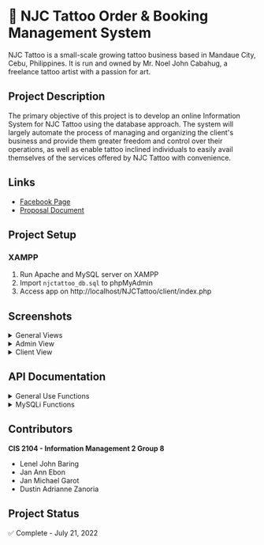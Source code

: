 # :art: NJC Tattoo Order & Booking Management System
NJC Tattoo is a small-scale growing tattoo business based in Mandaue City, Cebu, Philippines. It is run and owned by Mr. Noel John Cabahug, a freelance tattoo artist with a passion for art.

## Project Description
The primary objective of this project is to develop an online Information System for NJC Tattoo using the database approach. The system will largely automate the process of managing and organizing the client's business and provide them greater freedom and control over their operations, as well as enable tattoo inclined individuals to easily avail themselves of the services offered by NJC Tattoo with convenience.

## Links
* [Facebook Page](https://www.facebook.com/getinkedbyNJCTattoo/)
* [Proposal Document](https://docs.google.com/document/d/1QtkuUKhs3iTo1Qr1rWOsPFMz4suSzS6ggTEr0WGX9q0/edit?usp=sharing)

## Project Setup
### XAMPP
1. Run Apache and MySQL server on XAMPP
2. Import `njctattoo_db.sql` to phpMyAdmin
3. Access app on http://localhost/NJCTattoo/client/index.php

## Screenshots
<details>
<summary>General Views</summary>
<br>
  <div style="display:flex">
    <div align="center">
      <img src="https://github.com/heischichou/NJC-Tattoo/blob/main/screenshots/Login.PNG?raw=true"></img>
      <p>Login</p>
    </div>
    <div align="center">
      <img src="https://github.com/heischichou/NJC-Tattoo/blob/main/screenshots/Register.PNG?raw=true"></img>
      <p>Register</p>
    </div>
  </div>
</details>

<details>
<summary>Admin View</summary>
<br>
<div style="display:flex">
  <div align="center">
    <img src="https://github.com/heischichou/NJC-Tattoo/blob/main/screenshots/admin/Analytics.PNG?raw=true"></img>
    <p>Analytics</p>
  </div>
  <div align="center">
    <img src="https://github.com/heischichou/NJC-Tattoo/blob/main/screenshots/admin/Catalog.PNG?raw=true"></img>
    <p>Catalogue</p>
  </div>
  <div align="center">
    <img src="https://github.com/heischichou/NJC-Tattoo/blob/main/screenshots/admin/New%20Tattoo.PNG?raw=true"></img>
    <p>Catalog New Tattoo</p>
  </div>
  <div align="center">
    <img src="https://github.com/heischichou/NJC-Tattoo/blob/main/screenshots/admin/Catalog%20-%20Tattoo%20Modal.PNG?raw=true"></img>
    <p>Catalog - View Tattoo</p>
  </div>
  <div align="center">
    <img src="https://github.com/heischichou/NJC-Tattoo/blob/main/screenshots/admin/Orders.PNG?raw=true"></img>
    <p>Orders</p>
  </div>
  <div align="center">
    <img src="https://github.com/heischichou/NJC-Tattoo/blob/main/screenshots/admin/Orders%20-%20Orders%20only.PNG?raw=true"></img>
    <p>Orders - Show Orders only</p>
  </div>
  <div align="center">
    <img src="https://github.com/heischichou/NJC-Tattoo/blob/main/screenshots/admin/Orders%20-%20Referrals%20only.PNG?raw=true"></img>
    <p>Orders - Show Referrals only</p>
  </div>
  <div align="center">
    <img src="https://github.com/heischichou/NJC-Tattoo/blob/main/screenshots/admin/Log%20Payment.PNG?raw=true"></img>
    <p>Log Client Payment</p>
  </div>
  <div align="center">
    <img src="https://github.com/heischichou/NJC-Tattoo/blob/main/screenshots/admin/Bookings.PNG?raw=true"></img>
    <p>Bookings</p>
  </div>
  <div align="center">
    <img src="https://github.com/heischichou/NJC-Tattoo/blob/main/screenshots/admin/Bookings%20-%20Start%20Worksession.PNG?raw=true"></img>
    <p>Bookings - Start Worksession</p>
  </div>
  <div align="center">
    <img src="https://github.com/heischichou/NJC-Tattoo/blob/main/screenshots/admin/Bookings%20-%20Finish%20Worksession.PNG?raw=true"></img>
    <p>Bookings - Finish Worksession</p>
  </div>
</div>
</details>

<details>
<summary>Client View</summary>
<br>
<div style="display:flex">
  <div align="center">
    <img src="https://github.com/heischichou/NJC-Tattoo/blob/main/screenshots/client/Explore.PNG?raw=true"></img>
    <p>Explore</p>
  </div>
  <div align="center">
    <img src="https://github.com/heischichou/NJC-Tattoo/blob/main/screenshots/client/Explore%20-%20Tattoo%20Modal.PNG?raw=true"></img>
    <p>Explore - View Tattoo</p>
  </div>
  <div align="center">
    <img src="https://github.com/heischichou/NJC-Tattoo/blob/main/screenshots/client/Orders.PNG?raw=true"></img>
    <p>Orders</p>
  </div>
  <div align="center">
    <img src="https://github.com/heischichou/NJC-Tattoo/blob/main/screenshots/client/Orders%20-%20Referrals.PNG?raw=true"></img>
    <p>Referrals</p>
  </div>
  <div align="center">
    <img src="https://github.com/heischichou/NJC-Tattoo/blob/main/screenshots/client/Orders%20-%20Avail%20Incentive.PNG?raw=true"></img>
    <p>Orders - Avail Incentive</p>
  </div>
  <div align="center">
    <img src="https://github.com/heischichou/NJC-Tattoo/blob/main/screenshots/client/Orders%20-%20Avail%20Free%203x3%20Tattoo.PNG?raw=true"></img>
    <p>Orders - Avail Free 3x3 Tattoo</p>
  </div>
  <div align="center">
    <img src="https://github.com/heischichou/NJC-Tattoo/blob/main/screenshots/client/Checkout.PNG?raw=true"></img>
    <p>Checkout</p>
  </div>
  <div align="center">
    <img src="https://github.com/heischichou/NJC-Tattoo/blob/main/screenshots/client/Bookings.PNG?raw=true"></img>
    <p>Bookings</p>
  </div>
  <div align="center">
    <img src="https://github.com/heischichou/NJC-Tattoo/blob/main/screenshots/client/Bookings%20-%20No%20Reservations.PNG?raw=true"></img>
    <p>Bookings - Select Tattoo for Reservation Booking</p>
  </div>
  <div align="center">
    <img src="https://github.com/heischichou/NJC-Tattoo/blob/main/screenshots/client/New%20Reservation.PNG?raw=true"></img>
    <p>New Reservation</p>
  </div>
  <div align="center">
    <img src="https://github.com/heischichou/NJC-Tattoo/blob/main/screenshots/client/Bookings%20-%20Enable%20Editing.PNG?raw=true"></img>
    <p>Bookings - Enable Editing</p>
  </div>
  <div align="center">
    <img src="https://github.com/heischichou/NJC-Tattoo/blob/main/screenshots/client/Profile%20-%20Account%20Details.PNG?raw=true"></img>
    <p>Profile - Account Details</p>
  </div>
  <div align="center">
    <img src="https://github.com/heischichou/NJC-Tattoo/blob/main/screenshots/client/Profile%20-%20Change%20Password.PNG?raw=true"></img>
    <p>Profile - Change Password</p>
  </div>
</div>
</details>

## API Documentation

<details><summary>General Use Functions</summary>
<p>

## $api->sanitize_data($data, $type)
Santizes the given data. Returns the sanitized data.
Example of integer sanitization, do
```php
$data = $api->sanitize_data("1Lorem2ipsum3dolor4sit5amet", "int");
// $data = 12345;
```

Example of float sanitization, do
```php
$data = $api->sanitize_data("1Lorem2ipsum3dolor4sit5amet.67", "float");
// $data = 12345.67;
```

Example of email sanitization, do
```php
$data = $api->sanitize_data("john.doe@test.com", "email");
// $data = 'john.doe@test.com';
```

Example of string (default case) sanitization, do
```php
$data = $api->sanitize_data(" <script>console.log('This is an attack.')</script> ", "string");
// $data = 'console.log('This is an attack');';
```


## $api->validate_data($data, $type)
Validate the given data. Returns true if the data is valid, else, false.
Integer validation valid case
```php
$data = $api->validate_data(12345, "int");
// $data = true;
```

Integer validation invalid case
```php
$data = $api->validate_data("1Lorem2ipsum3dolor4sit5amet", "int");
// $data = false;
```

Float validation valid case
```php
$data = $api->validate_data(12345.67, "float");
// $data = true;
```

Float validation invalid case
```php
$data = $api->validate_data("1Lorem2ipsum3dolor4sit5amet.67", "float");
// $data = false;
```

Email validation valid case
```php
$data = $api->sanitize_data("john.doe@test.com", "email");
// $data = true;
```

Email validation invalid case
```php
$data = $api->sanitize_data("invalid-email#test+com", "email");
// $data = 'false';
```

Date validation valid case
```php
$data = $api->validate_data("010-17-2000", "date");
// $data = true;
```

Date validation invalid case - Invalid date
```php
$data = $api->validate_data("02-31-2000", "date");
// $data = false;
```

Date validation invalid case - Past date
```php
// today = '05-05-2001'
$data = $api->validate_data("05-03-2000", "date");
// $data = false;
```

Time validation valid case
```php
$data = $api->validate_data("05:30:00", "time");
// $data = true;
```

Time validation invalid case
```php
$data = $api->validate_data("13:72:00", "time");
// $data = false;
```

String (default case) valid case
```php
$data = $api->sanitize_data("Hello world!", "string");
// $data = 'true';
```

</p>
</details>

<details><summary>MySQLi Functions</summary>
<p>

<details><summary>Clause Helpers</summary>
<p>

## $api->table($string, $params)
Returns the given query string with the specified tables.
To specify a single table, do
```php
$query = $api->table($query, $table);

Example:
$query = $api->select();
$query = $api->params($query, '*');
$query = $api->from($query);
$query = $api->table($query, 'table');
// $query = 'SELECT * FROM table';
```

To specify multiple tables, do
```php
$query = $api->table($query, array($arg1, $arg2, ..., $argN));

Example:
$query = $api->select();
$query = $api->params($query, '*');
$query = $api->from($query);
$query = $api->table($query, array('table1', 'table2'));
// $query = 'SELECT * FROM table1, table2';
```


## $api->join($type, $left, $right, $left_kv, $right_kv)
Returns a join clause string with the specified join type.

To construct a default JOIN (INNER), do
```php
$join_clause = $api->join('', 'tableLeft', 'tableRight', 'tableLeft.column', 'tableRight.column');
// $join_clause = '(tableLeft JOIN tableRight ON tableLeft.column=tableRight.column)';
```

To construct a LEFT JOIN, do
```php
$join_clause = $api->join('left', 'tableLeft', 'tableRight', 'tableLeft.column', 'tableRight.column');
// $join_clause = '(tableLeft LEFT JOIN tableRight ON tableLeft.column=tableRight.column)';
```

To construct a RIGHT JOIN, do
```php
$join_clause = $api->join('right', 'tableLeft', 'tableRight', 'tableLeft.column', 'tableRight.column');
// $join_clause = '(tableLeft RIGHT JOIN tableRight ON tableLeft.column=tableRight.column)';
```

To construct a nested JOIN, do
```php
$nested_join= $api->join('', 'table1', 'table2', 'table1.column', 'table2.column');

$join_clause = $api->join('', $nested_join, 'table3', 'table2.column', 'table3.column');
// $join_clause = '((table1 JOIN table2 ON table1.column=table2.column) JOIN table3 ON table2.column=table3.column)';
```


## $api->where($string, $cols, $params)
Returns the given query string with the specified SQL WHERE clause.
To specify a single condition, do
```php
$query = $api->where($query, $column, $param);

Example:
$query = $api->select();
$query = $api->params($query, '*');
$query = $api->from($query);
$query = $api->table($query, 'table');
$query = $api->where($query, 'column', 1);
// $query = 'SELECT * FROM table WHERE column=1';

Another example:
$query = $api->select();
$query = $api->params($query, '*');
$query = $api->from($query);
$query = $api->table($query, array('table1', 'table2'));
$query = $api->where($query, 'table1.column', 'table2.column');
// $query = 'SELECT * FROM table1, table2 WHERE table1.column=table2.column';
```


To specify multiple conditions, do
```php
$query = $api->order($query, array($arg1, $arg2, ..., $argN), array($arg1, $arg2, ..., $argN));

Example:
$query = $api->select();
$query = $api->params($query, '*');
$query = $api->from($query);
$query = $api->table($query, 'table');
$query = $api->order($query, array('column1', 'column2'), array('value1', 'value2'));
// $query = 'SELECT * FROM table WHERE column1=value1 AND column2=value2;
```


## $api->limit($string, $limit)
Returns the given query string with the specified limit.
```php
$query = $api->limit($query, $int);

Example:
$query = $api->select();
$query = $api->params($query, '*');
$query = $api->from($query);
$query = $api->table($query, 'table');
$query = $api->limit($query, 2);
// $query = 'SELECT * FROM table LIMIT 2';
```

## $api->order($string, $params)
Returns the given query string with the specified order.
To specify ordering by a single column, do
```php
$query = $api->order($query, $column, $type);

Example:
$query = $api->select();
$query = $api->params($query, '*');
$query = $api->from($query);
$query = $api->table($query, 'table');
$query = $api->order($query, 'column', 'ASC');
// $query = 'SELECT * FROM table ORDER BY column ASC';
```
To specify ordering by multiple columns, do
```php
$query = $api->order($query, array($arg1, $arg2, ..., $argN), array($arg1, $arg2, ..., $argN));

Example:
$query = $api->select();
$query = $api->params($query, '*');
$query = $api->from($query);
$query = $api->table($query, 'table');
$query = $api->order($query, array('column1', 'column2'), array('ASC', 'DESC'));
// $query = 'SELECT * FROM table ORDER BY column1 ASC, column2 DESC';
```

</p>
</details>

<details><summary>Select Functions</summary>
<p>

## $api->select()
Returns SQL SELECT to the calling string.
```php
$query = $api->select();
// $query = 'SELECT ';
```


## $api->params($string, $params)
Returns the given query string with its defined parameters.
To specify a single parameter, do
```php
$query = $api->params($query, '*');
// $query = 'SELECT * ';
```

To specify multiple parameters, do
```php
$query = $api->params($query, array($arg1, $arg2, ..., $argN));

Example:
$query = $api->select();
$query = $api->params($query, array('column1', 'column2', 'column3'));
// $query = 'SELECT column1, column2, column3 ';
```


## $api->from($string)
Returns the given query string with SQL FROM.
```php
$query = $api->select();
$query = $api->params($query, '*');
$query = $api->from($query);
// $query = 'SELECT * FROM ';
```

To construct a select query, do
```php
$query = $api->select();
$query = $api->params($query, '*');
$query = $api->from($query);
$query = $api->table($query, 'table');
// $query = 'SELECT * FROM table';
```

</p>
</details>

<details><summary>Insert Functions</summary>
<p>

## $api->insert()
Returns SQL INSERT to the calling string.
```php
$query = $api->insert();
// $query = 'INSERT INTO ';
```


## $api->columns($string, $params = array())
Returns the given query string with the specified columns to insert values at.
```php
$query = $api->columns($query, array($arg1, $arg2, ..., $argN));

Example:
$query = $api->insert();
$query = $api->table($query, 'table');
$query = $api->columns($query, array('column1', 'column2', 'column3'));
// $query = 'INSERT INTO table (column1, column2, column3) ';
```


## $api->values($string)
Returns the given query string with SQL VALUES.
```php
$query = $api->insert();
$query = $api->table($query, 'table');
$query = $api->columns($query, array('column1', 'column2'));
$query = $api->values($query);
// $query = 'INSERT INTO table (column1, column2) VALUES ';
```

To construct an insert query, do
```php
$query = $api->insert();
$query = $api->table($query, 'table');
$query = $api->columns($query, array('column1', 'column2', 'column3'));
$query = $api->values($query);
$query = $api->columns($query, array('value1', 'value2', 'value3'));
// $query = 'INSERT INTO table (column1, column2, column3) VALUES (value1, value2, value3)';
```

</p>
</details>

<details><summary>Update Functions</summary>
<p>

## $api->update()
Returns SQL UPDATE to the calling string.
```php
$query = $api->update();
// $query = 'UPDATE ';
```


## $api->set($string, $cols, $params)
Returns the given query string with the specified column-value pairs.
To specify a single column-value pair, do
```php
$query = $api->set($query, $column, $value);
```

To specify multiple column-value pairs, do
```php
$query = $api->set($query, array($col1, $col2, ..., $colN), array($value1, $value2, ..., $valueN));

Example:
$query = $api->update();
$query = $api->table($query, 'table');
$query = $api->set($query, array('column1', 'column2', 'column3'), array('value1', 'value2', 'value3'));
// $query = 'UPDATE table SET column1=value1, column2=value2, column3=value3 ';
```

To construct an update query, do
```php
$query = $api->update();
$query = $api->table($query, 'table');
$query = $api->set($query, array('column1', 'column2', 'column3'), array('value1', 'value2', 'value3'));
$query = $api->where($query, 'column', 'value');
// $query = 'UPDATE table SET column1=value1, column2=value2, column3=value3 WHERE column=value';
```

</p>
</details>

<details><summary>Delete Function</summary>
<p>

## $api->delete()
Returns SQL DELETE to the calling string.
```php
$query = $api->delete();
// $query = 'DELETE ';
```

To construct a delete query, do
```php
$query = $api->delete();
$query = $api->from($query);
$query = $api->table($query, 'table');
$query = $api->where($query, 'column', 'value');
// $query = 'DELETE FROM table WHERE column=value';
```

</p>
</details>

<details><summary>Prepared Statement Functions</summary>
<p>

## $api->prepare($query)
Prepares the given SQL query string for execution. Returns a statement object on success, false on failure.
```php
$query = $api->select();
$query = $api->params($query, '*');
$query = $api->from($query);
$query = $api->table($query, 'table');

$statement = $api->prepare($query);
```


## $api->bind_params(&$statement, $types, $params)
Binds variables to the given prepared statement. Returns true on success, false on failure.
To bind a single variable, do
```php
$query = $api->select();
$query = $api->params($query, '*');
$query = $api->from($query);
$query = $api->table($query, 'table');
$query = $api->where($query, 'column', '?');

$statement = $api->prepare($query);
$boolean = $api->bind_params($statement, "i", 1);
```

To bind multiple variables, do
```php
$query = $api->select();
$query = $api->params($query, '*');
$query = $api->from($query);
$query = $api->table($query, 'table');
$query = $api->where($query, array('column1', 'column2', 'column3'), array('?', '?', '?'));

$statement = $api->prepare($query);
$boolean = $api->bind_params($statement, "sis", array('param1', 2, 'param3'));
```


## $api->bind_result(&$statement, $types, $params)
Binds variables to the given prepared statement. Returns an array of all the bound variables on success, false on failure.
```php
$query = $api->select();
$query = $api->params($query, array('column1', 'column2', 'column3'));
$query = $api->from($query);
$query = $api->table($query, 'table');
$query = $api->where($query, 'column', '?');

$statement = $api->prepare($query);
$api->bind_params($statement, "s", $value);
$api->execute($statement);
$api->store_result($statement);
$boolean = $api->bind_result($statement, array($key1, $key2, $key3));
```


## $api->get_bound_result(&$param, $bound_result)
Sets the value of $param to $bound_result. api->get_bound_result() is used to get the values from the array returned by api->bind_result().
```php
$query = $api->select();
$query = $api->params($query, array('column1', 'column2', 'column3'));
$query = $api->from($query);
$query = $api->table($query, 'table');
$query = $api->where($query, 'column', '?');

$statement = $api->prepare($query);
$api->bind_params($statement, "s", $value);
$api->execute($statement);
$api->store_result($statement);
$boolean = $api->bind_result($statement, array($key1, $key2, $key3));
```


## $api->execute(&$statement)
Executes the given prepared statement. Returns true on success, false on failure.
```php
$query = $api->select();
...
$statement = $api->prepare($query);
$boolean = $api->execute($statement);
```


## $api->store_result(&$statement)
Stores the result set of a successfully executed statement in an internal buffer. Returns true on success, false on failure.
```php
$query = $api->select();
...
$api->execute($statement);
$boolean = $api->store_result($statement);
```


## $api->get_result(&$statement)
Gets the result set of a prepared statement. If the prepared statement was successfully executed, $api->get_result() returns it's result set, else, it returns false.
```php
$query = $api->select();
...
$api->execute($statement);
$res = $api->get_result($statement);
```


## $api->num_rows($res)
Returns the number of rows in a given result set. If no rows are found, $api->num_rows() returns 0.
```php
$query = $api->select();
...
$res = $api->get_result($statement);
$count = $api->num_rows($res);
```


## $api->fetch_assoc(&$result)
Fetches a single row from a given result set. $api->fetch_assoc() returns an associative array representing the fetched row, null if there are no more rows in the result set, or false on failure.
```php
$query = $api->select();
...
$res = $api->get_result($statement);
$row = $api->fetch_assoc($res);
```


## $api->free_result(&$statement)
Frees the memory associated with a result.
```php
$query = $api->select();
...
$statement = $api->prepare($query);
...
$api->free_result($statement);
```


## $api->close(&$statement)
Closes the given prepared statement. Returns true on success, false on failure.
```php
$query = $api->select();
...
$statement = $api->prepare($query);
...
$api->free($statement);
$boolean = $api->close($statement);
```

</p>
</details>

</p>
</details>

</p>
</details>

## Contributors
**CIS 2104 - Information Management 2 Group 8**
  - Lenel John Baring
  - Jan Ann Ebon
  - Jan Michael Garot
  - Dustin Adrianne Zanoria

## Project Status
✅ Complete - July 21, 2022